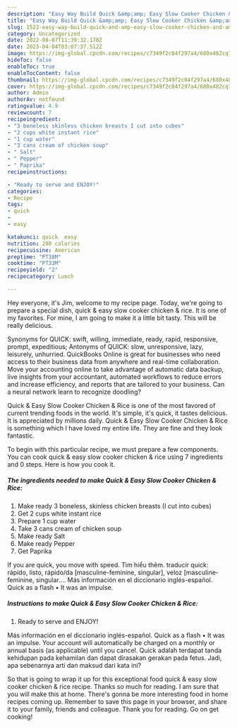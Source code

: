 ```yaml
---
description: "Easy Way Build Quick &amp;amp; Easy Slow Cooker Chicken &amp;amp; Rice yang Delicious"
title: "Easy Way Build Quick &amp;amp; Easy Slow Cooker Chicken &amp;amp; Rice yang Delicious"
slug: 1522-easy-way-build-quick-and-amp-easy-slow-cooker-chicken-and-amp-rice-yang-delicious
category: Uncategorized
date: 2022-08-07T11:39:32.170Z
date: 2023-04-04T03:07:37.512Z
image: https://img-global.cpcdn.com/recipes/c7349f2c04f297a4/680x482cq70/quick-easy-slow-cooker-chicken-rice-recipe-main-photo.jpg
hideToc: false
enableToc: true
enableTocContent: false
thumbnail: https://img-global.cpcdn.com/recipes/c7349f2c04f297a4/680x482cq70/quick-easy-slow-cooker-chicken-rice-recipe-main-photo.jpg
cover: https://img-global.cpcdn.com/recipes/c7349f2c04f297a4/680x482cq70/quick-easy-slow-cooker-chicken-rice-recipe-main-photo.jpg
author: Admin
authorAv: notfound
ratingvalue: 4.9
reviewcount: 7
recipeingredient:
- "3 boneless skinless chicken breasts I cut into cubes"
- "2 cups white instant rice"
- "1 cup water"
- "3 cans cream of chicken soup"
- " Salt"
- " Pepper"
- " Paprika"
recipeinstructions:

- "Ready to serve and ENJOY!"
categories:
- Recipe
tags:
- quick
- 
- easy

katakunci: quick  easy 
nutrition: 280 calories
recipecuisine: American
preptime: "PT38M"
cooktime: "PT33M"
recipeyield: "2"
recipecategory: Lunch

---
```



Hey everyone, it's Jim, welcome to my recipe page. Today, we're going to prepare a special dish, quick &amp; easy slow cooker chicken &amp; rice. It is one of my favorites. For mine, I am going to make it a little bit tasty. This will be really delicious.

Synonyms for QUICK: swift, willing, immediate, ready, rapid, responsive, prompt, expeditious; Antonyms of QUICK: slow, unresponsive, lazy, leisurely, unhurried. QuickBooks Online is great for businesses who need access to their business data from anywhere and real-time collaboration. Move your accounting online to take advantage of automatic data backup, live insights from your accountant, automated workflows to reduce errors and increase efficiency, and reports that are tailored to your business. Can a neural network learn to recognize doodling?

Quick &amp; Easy Slow Cooker Chicken &amp; Rice is one of the most favored of current trending foods in the world. It's simple, it's quick, it tastes delicious. It is appreciated by millions daily. Quick &amp; Easy Slow Cooker Chicken &amp; Rice is something which I have loved my entire life. They are fine and they look fantastic.


To begin with this particular recipe, we must prepare a few components. You can cook quick &amp; easy slow cooker chicken &amp; rice using 7 ingredients and 0 steps. Here is how you cook it.

<!--inarticleads1-->

##### The ingredients needed to make Quick &amp; Easy Slow Cooker Chicken &amp; Rice:

1. Make ready 3 boneless, skinless chicken breasts (I cut into cubes)
1. Get 2 cups white instant rice
1. Prepare 1 cup water
1. Take 3 cans cream of chicken soup
1. Make ready  Salt
1. Make ready  Pepper
1. Get  Paprika


If you are quick, you move with speed. Tìm hiểu thêm. traducir quick: rápido, listo, rápido/da [masculine-feminine, singular], veloz [masculine-feminine, singular…. Más información en el diccionario inglés-español. Quick as a flash • It was an impulse. 

<!--inarticleads2-->

##### Instructions to make Quick &amp; Easy Slow Cooker Chicken &amp; Rice:


1. Ready to serve and ENJOY!

Más información en el diccionario inglés-español. Quick as a flash • It was an impulse. Your account will automatically be charged on a monthly or annual basis (as applicable) until you cancel. Quick adalah terdapat tanda kehidupan pada kehamilan dan dapat dirasakan gerakan pada fetus. Jadi, apa sebenarnya arti dan maksud dari kata ini? 

So that is going to wrap it up for this exceptional food quick &amp; easy slow cooker chicken &amp; rice recipe. Thanks so much for reading. I am sure that you will make this at home. There's gonna be more interesting food in home recipes coming up. Remember to save this page in your browser, and share it to your family, friends and colleague. Thank you for reading. Go on get cooking!
